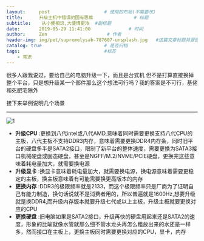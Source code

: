 ```yaml
---
layout:     post                    # 使用的布局(不需要改）
title:      升级主机中错误的固有思维               # 标题
subtitle:    从小便相识,大便情更浓  #副标题
date:       2019-05-29 11:41:00              # 时间
author:     Zen                      # 作者
header-img: img/pet/supremelysab-787607-unsplash.jpg   #这篇文章标题背景图片
catalog: true                       # 是否归档
tags:                               #标签
    - 常识
---
```


很多人跟我说过，要给自己的电脑升级一下，而且是台式机
但不是打算直接换掉整个平台，只是想升级某一个部件那么这个想法可行吗？我的答案是不可行，基佬和死肥宅除外

接下来举例说明几个场景

----

![1](https://raw.githubusercontent.com/zhangyiming748/zhangyiming748.github.io/master/img/updateComputer/1.webp)

+ **升级CPU** :更换到八代intel或八代AMD,意味着同时需要更换支持八代CPU的主板，八代主板不支持DDR3内存，意味着需要更换DDR4内存条，同时旧平台的硬盘多半是SATA2接口，限制了新平台的整体速度，需要更换为SATA3接口机械硬盘或固态硬盘，甚至是NGFF/M.2/NVME/PCIE硬盘，更换完这些意味着耗电量加大，就需要换电源
+ **升级显卡** :换显卡意味着耗电量加大，就需要换电源，换电源意味着需要更稳定的主板，换主板意味着有可能需要换更高版本的内存
+ **更换内存** :DDR3的极限频率就是2133，而这个极限频率只是厂商为了证明自己有能力制造，换句话说就不是消费者用的，所以普遍就是1600Hz,想要升级就是换DDR4,而升级内存版本就要升级七代或以上主板，升级主板就要更换对应的CPU
+ **更换硬盘** :旧电脑如果是SATA2接口，升级再快的硬盘用起来还是SATA2的速度，形象的比喻就像水管就那么细不管水龙头再怎么粗放出来的水还是一样多，然而接口在主板上，更换主板同时需要更换对应的CPU，显卡，内存
